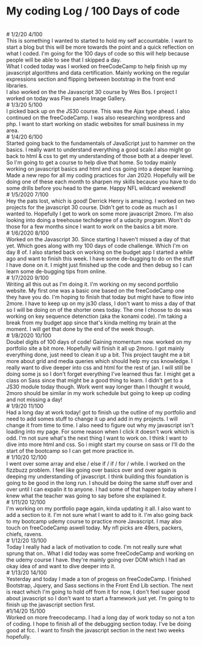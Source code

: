 # My coding Log / 100 Days of code 
<br>
# 1/2/20 4/100
<br>
This is something I wanted to started to hold my self accountable. I want to start a blog but this will be more towards the point and a quick reflection on what I coded. I'm going for the 100 days of code so this will help because people will be able to see that I skipped a day.
<br>
What I coded today was I worked on freeCodeCamp to help finish up my javascript algorithms and data certification. Mainly working on the regular expressions section and flipping between bootstrap in the front end libraries.
<br> 
I also worked on the the Javascript 30 course by Wes Bos. I project I worked on today was Flex panels Image Gallery. 
<br>
# 1/3/20 5/100
<br>
I picked back up on the JS30 course. This was the Ajax type ahead. I also continued on the freeCodeCamp. I was also researching wordpress and php. I want to start working on stadic websites for small business in my area. 
<br>
# 1/4/20 6/100
<br> 
Started going back to the fundamentals of JavaScript just to hammer on the basics. I really want to understand everything a good scale.I also might go back to html & css to get my understanding of those both at a deeper level. So I'm going to get a course to help dive that home. So today mainly working on javascript basics and html and css going into a deeper learning. Made a new repo for all my coding practices for Jan 2020. Hopefully will be doing one of these each month to sharpen my skills because you have to do some drills before you head to the game. Happy NFL wildcard weekend!
<br>
# 1/5/2020 7/100
<br>
Hey the pats lost, which is good! Derrick Henry is amazing. I worked on two projects for the javascript 30 course. Didn't get to code as much as I wanted to. Hopefully I get to work on some more javascript 2moro. I'm also looking into doing a treehouse techdegree of a udacity program. Won't do those for a few months since I want to work on the basics a bit more. 
<br>
# 1/6/2020 8/100
<br> 
Worked on the Javascript 30. Since starting I haven't missed a day of that yet. Which goes along with my 100 days of code challenge. Which I'm on day 8 of. I also started back on working on the budget app I started a while ago and want to finish this week. I have some de-bugging to do on the stuff I have done on it. I might just finished up the code and then debug so I can learn some de-bugging tips from online.  
<br>
# 1/7/2020 9/100
<br> Writing all this out as I'm doing it. I'm working on my second portfolio website. My first one was a basic one based on the freeCodeCamp one they have you do. I'm hoping to finish that today but might have to flow into 2more. I have to keep up on my js30 class, I don't want to miss a day of that so I will be doing on of the shorter ones today. The one I choose to do was working on key sequence detenction (aka the konami code). I'm taking a break from my budget app since that's kinda melting my brain at the moment. I will get that done by the end of the week though. 
<br> 
# 1/8/2020 10/100
<br> 
Doubel digits of 100 days of code! Gaining momentum now. worked on my portfolio site a bit more. Hopefully will finish it all up 2moro. I got mainly everything done, just need to clean it up a bit. This project taught me a bit more about grid and media queries which should help my css knowledge. I really want to dive deeper into css and html for the rest of jan. I will still be doing some js so I don't forget everything I've learned thus far. I might get a class on Sass since that might be a good thing to learn. I didn't get to a JS30 module today though. Work went way longer than I thought it would, 2moro should be similar in my work schedule but going to keep up coding and not missing a day!
<br>
# 1/9/20 11/100
<br>
Had a long day at work today! got to finish up the outline of my portfolio and need to add somes stuff to change it up and add in my projects. I will change it from time to time. I also need to figure out why my javascript isn't loading into my page. For some reason when I click it doesn't work which is odd. I'm not sure what's the next thing I want to work on. I think I want to dive into more html and css. So i might start my course on sass or I'll do the start of the bootcamp so I can get more practice in.
<br>
# 1/10/20 12/100
<br>
I went over some array and else / else if / if / for / while. I worked on the fizzbuzz problem. I feel like going over basics over and over again is deeping my understanding of javascript. I think building this foundation is going to be good in the long run. I should be doing the same stuff over and over until I can expalin it to anyone. I had some of that happen today where I knew what the teacher was going to say before she explained it.
<br>
# 1/11/20 12/100
<br>
I'm working on my portfolio page again, kinda updating it all. I also want to add a section to it. I'm not sure what I want to add to it. I'm also going back to my bootcamp udemy course to practice more Javascript. I may also touch on freeCodeCamp aswell today. My nfl picks are 49ers, packers, chiefs, ravens.
<br>
# 1/12/20 13/100
<br>
Today I really had a lack of motivation to code. I'm not really sure what sprung that on.. What I did today was some freeCodeCamp and working on the udemy course I have. they're mainly going over DOM which I had an okay idea of and want to dive deeper into it.
<br>
# 1/13/20 14/100
<br>
Yesterday and today I made a ton of progess on freeCodeCamp. I finished Bootstrap, Jquery, and Sass sections in the Front End Lib section. The next is react which I'm going to hold off from it for now, I don't feel super good about javascript so I don't want to start a framework just yet. I'm going to to finish up the javascript section first.
<br>
#1/14/20 15/100
<br>
Worked on more freecodecamp. I had a long day of work today so not a ton of coding. I hope to finish all of the debugging section today. I've be doing good at fcc. I want to finsih the javascript section in the next two weeks hopefully.
<br>
